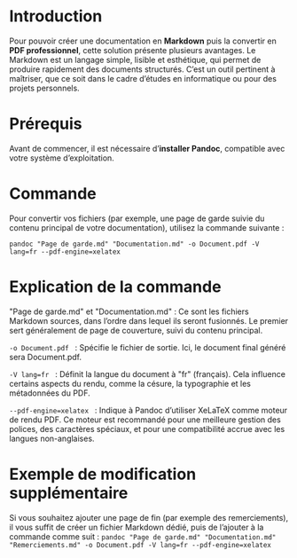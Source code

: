 # Introduction

Pour pouvoir créer une documentation en **Markdown** puis la convertir en **PDF professionnel**, cette solution présente plusieurs avantages. Le Markdown est un langage simple, lisible et esthétique, qui permet de produire rapidement des documents structurés. C’est un outil pertinent à maîtriser, que ce soit dans le cadre d’études en informatique ou pour des projets personnels.

# Prérequis

Avant de commencer, il est nécessaire d’**installer Pandoc**, compatible avec votre système d’exploitation.

# Commande

Pour convertir vos fichiers (par exemple, une page de garde suivie du contenu principal de votre documentation), utilisez la commande suivante :

```
pandoc "Page de garde.md" "Documentation.md" -o Document.pdf -V lang=fr --pdf-engine=xelatex
```
# Explication de la commande

"Page de garde.md" et "Documentation.md" : Ce sont les fichiers Markdown sources, dans l’ordre dans lequel ils seront fusionnés. Le premier sert généralement de page de couverture, suivi du contenu principal.

`-o Document.pdf ` : Spécifie le fichier de sortie. Ici, le document final généré sera Document.pdf.

`-V lang=fr ` : Définit la langue du document à "fr" (français). Cela influence certains aspects du rendu, comme la césure, la typographie et les métadonnées du PDF.

`--pdf-engine=xelatex ` : Indique à Pandoc d’utiliser XeLaTeX comme moteur de rendu PDF. Ce moteur est recommandé pour une meilleure gestion des polices, des caractères spéciaux, et pour une compatibilité accrue avec les langues non-anglaises.

# Exemple de modification supplémentaire
Si vous souhaitez ajouter une page de fin (par exemple des remerciements), il vous suffit de créer un fichier Markdown dédié, puis de l’ajouter à la commande comme suit : 
`pandoc "Page de garde.md" "Documentation.md" "Remerciements.md" -o Document.pdf -V lang=fr --pdf-engine=xelatex`

